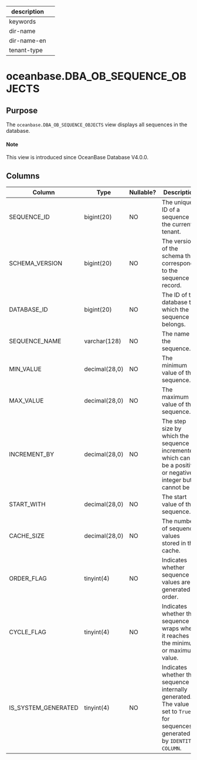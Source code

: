 | description ||
|---|---|
| keywords ||
| dir-name ||
| dir-name-en ||
| tenant-type ||

# oceanbase.DBA_OB_SEQUENCE_OBJECTS

## Purpose

The `oceanbase.DBA_OB_SEQUENCE_OBJECTS` view displays all sequences in the database.

<main id="notice" type='explain'>
  <h4>Note</h4>
  <p>This view is introduced since OceanBase Database V4.0.0. </p>
</main>

## Columns

| Column | Type | Nullable? | Description |
|---------------------|---------------|------------|-----------------------------------------------------------------|
| SEQUENCE_ID | bigint(20) | NO | The unique ID of a sequence in the current tenant. |
| SCHEMA_VERSION | bigint(20) | NO | The version of the schema that corresponds to the sequence record. |
| DATABASE_ID | bigint(20) | NO | The ID of the database to which the sequence belongs. |
| SEQUENCE_NAME | varchar(128) | NO | The name of the sequence. |
| MIN_VALUE | decimal(28,0) | NO | The minimum value of the sequence. |
| MAX_VALUE | decimal(28,0) | NO | The maximum value of the sequence. |
| INCREMENT_BY | decimal(28,0) | NO | The step size by which the sequence is incremented, which can be a positive or negative integer but cannot be 0. |
| START_WITH | decimal(28,0) | NO | The start value of the sequence. |
| CACHE_SIZE | decimal(28,0) | NO | The number of sequence values stored in the cache. |
| ORDER_FLAG | tinyint(4) | NO | Indicates whether sequence values are generated in order. |
| CYCLE_FLAG | tinyint(4) | NO | Indicates whether the sequence wraps when it reaches the minimum or maximum value. |
| IS_SYSTEM_GENERATED | tinyint(4) | NO | Indicates whether the sequence is internally generated. The value is set to `True` for sequences generated by `IDENTITY COLUMN`. |
